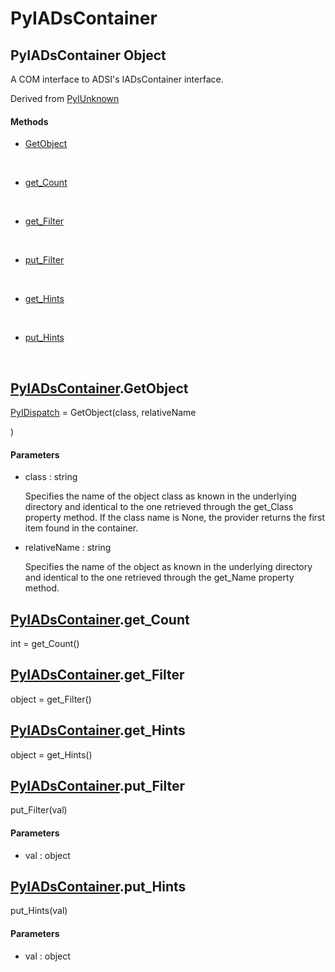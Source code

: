 # PyIADsContainer


## PyIADsContainer Object

A COM interface to ADSI's IADsContainer interface\. 

Derived from [PyIUnknown](PyIUnknown.md)

#### Methods

  - [GetObject](PyIADsContainer.md#pyiadscontainergetobject)

    &nbsp;

  - [get\_Count](PyIADsContainer.md#pyiadscontainerget_count)

    &nbsp;

  - [get\_Filter](PyIADsContainer.md#pyiadscontainerget_filter)

    &nbsp;

  - [put\_Filter](PyIADsContainer.md#pyiadscontainerput_filter)

    &nbsp;

  - [get\_Hints](PyIADsContainer.md#pyiadscontainerget_hints)

    &nbsp;

  - [put\_Hints](PyIADsContainer.md#pyiadscontainerput_hints)

    &nbsp;


## [PyIADsContainer](PyIADsContainer.md#pyiadscontainer)\.GetObject

[PyIDispatch](PyIDispatch.md) = GetObject\(class, relativeName

\)

#### Parameters

  - class : string

    Specifies the name of the object class as known in the underlying directory and identical to the one retrieved through the get\_Class property method\. If the class name is None, the provider returns the first item found in the container\.

  - relativeName : string

    Specifies the name of the object as known in the underlying directory and identical to the one retrieved through the get\_Name property method\.


## [PyIADsContainer](PyIADsContainer.md#pyiadscontainer)\.get\_Count

int = get\_Count\(\)



## [PyIADsContainer](PyIADsContainer.md#pyiadscontainer)\.get\_Filter

object = get\_Filter\(\)



## [PyIADsContainer](PyIADsContainer.md#pyiadscontainer)\.get\_Hints

object = get\_Hints\(\)



## [PyIADsContainer](PyIADsContainer.md#pyiadscontainer)\.put\_Filter

put\_Filter\(val\)

#### Parameters

  - val : object

    


## [PyIADsContainer](PyIADsContainer.md#pyiadscontainer)\.put\_Hints

put\_Hints\(val\)

#### Parameters

  - val : object

    
